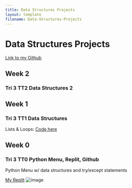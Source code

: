 ```yaml
---
title: Data Structures Projects
layout: template
filename: Data-Structures-Projects
--- 
```


# Data Structures Projects
[Link to my Github](https://github.com/Danny4w/csp-tri3/tree/gh-pages)

## Week 2
### Tri 3 TT2 Data Structures 2

## Week 1
### Tri 3 TT1 Data Structures
Lists & Loops: [Code here](https://replit.com/@Danny4w/lists-and-loops#main.py)





## Week 0


### Tri 3 TT0 Python Menu, Replit, Github
Python Menu w/ data structures and try/except statements

[My Replit](https://replit.com/@Danny4w/csp-tri3#menu.py)
![image](https://user-images.githubusercontent.com/89228041/159142055-f56cd9f0-2ec2-4fd7-be18-67bf87d1f6fc.png)
